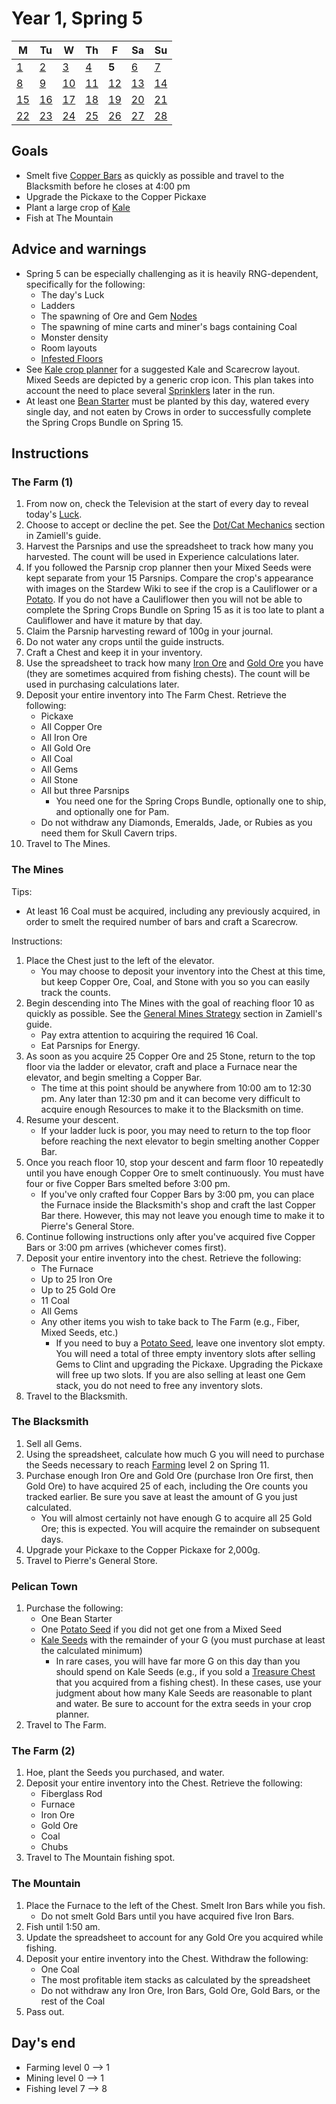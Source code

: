 # Year 1, Spring 5

| M                          | Tu                        | W                         | Th                        | F                         | Sa                        | Su                        |
| -------------------------- | ------------------------- | ------------------------- | ------------------------- |-------------------------- | ------------------------- | ------------------------- |
| [1](year-1-spring-1.md)    | [2](year-1-spring-2.md)   | [3](year-1-spring-3.md)   | [4](year-1-spring-4.md)   | **5**                     | [6](year-1-spring-6.md)   | [7](year-1-spring-7.md)   |
| [8](year-1-spring-8.md)    | [9](year-1-spring-9.md)   | [10](year-1-spring-10.md) | [11](year-1-spring-11.md) | [12](year-1-spring-12.md) | [13](year-1-spring-13.md) | [14](year-1-spring-14.md) |
| [15](year-1-spring-15.md)  | [16](year-1-spring-16.md) | [17](year-1-spring-17.md) | [18](year-1-spring-18.md) | [19](year-1-spring-19.md) | [20](year-1-spring-20.md) | [21](year-1-spring-21.md) |
| [22](year-1-spring-22.md)  | [23](year-1-spring-23.md) | [24](year-1-spring-24.md) | [25](year-1-spring-25.md) | [26](year-1-spring-26.md) | [27](year-1-spring-27.md) | [28](year-1-spring-28.md) |

## Goals

- Smelt five [Copper Bars](https://stardewvalleywiki.com/Copper_Bar) as quickly as possible and travel to the Blacksmith before he closes at 4:00 pm
- Upgrade the Pickaxe to the Copper Pickaxe
- Plant a large crop of [Kale](https://stardewvalleywiki.com/Kale)
- Fish at The Mountain

## Advice and warnings

- Spring 5 can be especially challenging as it is heavily RNG-dependent, specifically for the following:
  - The day's Luck
  - Ladders
  - The spawning of Ore and Gem [Nodes](https://stardewvalleywiki.com/Mining#Mining_Nodes)
  - The spawning of mine carts and miner's bags containing Coal
  - Monster density
  - Room layouts
  - [Infested Floors](https://stardewvalleywiki.com/The_Mines#Infested_Floors)
- See [Kale crop planner](https://stardew.info/planner/33-dirty-gerbils-fought-easily) for a suggested Kale and Scarecrow layout. Mixed Seeds are depicted by a generic crop icon. This plan takes into account the need to place several [Sprinklers](https://stardewvalleywiki.com/Sprinkler) later in the run.
- At least one [Bean Starter](https://stardewvalleywiki.com/Bean_Starter) must be planted by this day, watered every single day, and not eaten by Crows in order to successfully complete the Spring Crops Bundle on Spring 15.

## Instructions

### The Farm (1)

1. From now on, check the Television at the start of every day to reveal today's [Luck](https://stardewvalleywiki.com/Luck).
2. Choose to accept or decline the pet. See the [Dot/Cat Mechanics](https://github.com/Zamiell/stardew-valley/blob/master/Min-Max_Guide.md#dogcat-mechanics) section in Zamiell's guide.
3. Harvest the Parsnips and use the spreadsheet to track how many you harvested. The count will be used in Experience calculations later.
4. If you followed the Parsnip crop planner then your Mixed Seeds were kept separate from your 15 Parsnips. Compare the crop's appearance with images on the Stardew Wiki to see if the crop is a Cauliflower or a [Potato](https://stardewvalleywiki.com/Potato). If you do not have a Cauliflower then you will not be able to complete the Spring Crops Bundle on Spring 15 as it is too late to plant a Cauliflower and have it mature by that day.
5. Claim the Parsnip harvesting reward of 100g in your journal.
6. Do not water any crops until the guide instructs.
7. Craft a Chest and keep it in your inventory.
8. Use the spreadsheet to track how many [Iron Ore](https://stardewvalleywiki.com/Iron_Ore) and [Gold Ore](https://stardewvalleywiki.com/Gold_Ore) you have (they are sometimes acquired from fishing chests). The count will be used in purchasing calculations later.
9. Deposit your entire inventory into The Farm Chest. Retrieve the following:
   - Pickaxe
   - All Copper Ore
   - All Iron Ore
   - All Gold Ore
   - All Coal
   - All Gems
   - All Stone
   - All but three Parsnips
     - You need one for the Spring Crops Bundle, optionally one to ship, and optionally one for Pam.
   - Do not withdraw any Diamonds, Emeralds, Jade, or Rubies as you need them for Skull Cavern trips.
10. Travel to The Mines.

### The Mines

Tips:

- At least 16 Coal must be acquired, including any previously acquired, in order to smelt the required number of bars and craft a Scarecrow.

Instructions:

1. Place the Chest just to the left of the elevator.
   - You may choose to deposit your inventory into the Chest at this time, but keep Copper Ore, Coal, and Stone with you so you can easily track the counts.
2. Begin descending into The Mines with the goal of reaching floor 10 as quickly as possible. See the [General Mines Strategy](https://github.com/Zamiell/stardew-valley/blob/master/Min-Max_Guide.md#general-mines-strategy) section in Zamiell's guide.
   - Pay extra attention to acquiring the required 16 Coal.
   - Eat Parsnips for Energy.
3. As soon as you acquire 25 Copper Ore and 25 Stone, return to the top floor via the ladder or elevator, craft and place a Furnace near the elevator, and begin smelting a Copper Bar.
   - The time at this point should be anywhere from 10:00 am to 12:30 pm. Any later than 12:30 pm and it can become very difficult to acquire enough Resources to make it to the Blacksmith on time.
4. Resume your descent.
   - If your ladder luck is poor, you may need to return to the top floor before reaching the next elevator to begin smelting another Copper Bar.
5. Once you reach floor 10, stop your descent and farm floor 10 repeatedly until you have enough Copper Ore to smelt continuously. You must have four or five Copper Bars smelted before 3:00 pm.
   - If you've only crafted four Copper Bars by 3:00 pm, you can place the Furnace inside the Blacksmith's shop and craft the last Copper Bar there. However, this may not leave you enough time to make it to Pierre's General Store.
6. Continue following instructions only after you've acquired five Copper Bars or 3:00 pm arrives (whichever comes first).
7. Deposit your entire inventory into the chest. Retrieve the following:
   - The Furnace
   - Up to 25 Iron Ore
   - Up to 25 Gold Ore
   - 11 Coal
   - All Gems
   - Any other items you wish to take back to The Farm (e.g., Fiber, Mixed Seeds, etc.)
     - If you need to buy a [Potato Seed](https://stardewvalleywiki.com/Potato_Seeds), leave one inventory slot empty. You will need a total of three empty inventory slots after selling Gems to Clint and upgrading the Pickaxe. Upgrading the Pickaxe will free up two slots. If you are also selling at least one Gem stack, you do not need to free any inventory slots.
8. Travel to the Blacksmith.

### The Blacksmith

1. Sell all Gems.
2. Using the spreadsheet, calculate how much G you will need to purchase the Seeds necessary to reach [Farming](https://stardewvalleywiki.com/Farming) level 2 on Spring 11.
3. Purchase enough Iron Ore and Gold Ore (purchase Iron Ore first, then Gold Ore) to have acquired 25 of each, including the Ore counts you tracked earlier. Be sure you save at least the amount of G you just calculated.
   - You will almost certainly not have enough G to acquire all 25 Gold Ore; this is expected. You will acquire the remainder on subsequent days.
4. Upgrade your Pickaxe to the Copper Pickaxe for 2,000g.
5. Travel to Pierre's General Store.

### Pelican Town

1. Purchase the following:
   - One Bean Starter
   - One [Potato Seed](https://stardewvalleywiki.com/Potato_Seeds) if you did not get one from a Mixed Seed
   - [Kale Seeds](https://stardewvalleywiki.com/Kale_Seeds) with the remainder of your G (you must purchase at least the calculated minimum)
     - In rare cases, you will have far more G on this day than you should spend on Kale Seeds (e.g., if you sold a [Treasure Chest](https://stardewvalleywiki.com/Treasure_Chest) that you acquired from a fishing chest). In these cases, use your judgment about how many Kale Seeds are reasonable to plant and water. Be sure to account for the extra seeds in your crop planner.
2. Travel to The Farm.

### The Farm (2)

1. Hoe, plant the Seeds you purchased, and water.
2. Deposit your entire inventory into the Chest. Retrieve the following:
   - Fiberglass Rod
   - Furnace
   - Iron Ore
   - Gold Ore
   - Coal
   - Chubs
3. Travel to The Mountain fishing spot.

### The Mountain

1. Place the Furnace to the left of the Chest. Smelt Iron Bars while you fish.
   - Do not smelt Gold Bars until you have acquired five Iron Bars.
2. Fish until 1:50 am.
3. Update the spreadsheet to account for any Gold Ore you acquired while fishing.
4. Deposit your entire inventory into the Chest. Withdraw the following:
   - One Coal
   - The most profitable item stacks as calculated by the spreadsheet
   - Do not withdraw any Iron Ore, Iron Bars, Gold Ore, Gold Bars, or the rest of the Coal
5. Pass out.

## Day's end

- Farming level 0 ⟶ 1
- Mining level 0 ⟶ 1
- Fishing level 7 ⟶ 8
